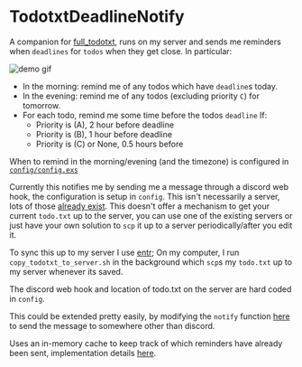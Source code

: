 # TodotxtDeadlineNotify

A companion for [full_todotxt](https://gitlab.com/seanbreckenridge/full_todotxt), runs on my server and sends me reminders when `deadlines` for `todos` when they get close. In particular:

<img src="https://raw.githubusercontent.com/seanbreckenridge/todotxt_deadline_notify/master/.github/discord_embed.png" alt="demo gif">

- In the morning: remind me of any todos which have `deadline`s today.
- In the evening: remind me of any todos (excluding priority `C`) for tomorrow.
- For each todo, remind me some time before the todos `deadline` If:
  - Priority is (A), 2 hour before deadline
  - Priority is (B), 1 hour before deadline
  - Priority is (C) or None, 0.5 hours before

When to remind in the morning/evening (and the timezone) is configured in [`config/config.exs`](./config/config.exs)

Currently this notifies me by sending me a message through a discord web hook, the configuration is setup in `config`. This isn't necessarily a server, lots of those [already exist](https://github.com/todotxt/todo.txt-cli/wiki/Other-Todo.txt-Projects). This doesn't offer a mechanism to get your current `todo.txt` up to the server, you can use one of the existing servers or just have your own solution to `scp` it up to a server periodically/after you edit it.

To sync this up to my server I use [entr](http://eradman.com/entrproject/); On my computer, I run `copy_todotxt_to_server.sh` in the background which `scp`s my `todo.txt` up to my server whenever its saved.

The discord web hook and location of todo.txt on the server are hard coded in `config`.

This could be extended pretty easily, by modifying the `notify` function [here](./lib/notify.ex) to send the message to somewhere other than discord.

Uses an in-memory cache to keep track of which reminders have already been sent, implementation details [here](https://github.com/seanbreckenridge/todotxt_deadline_notify/blob/c0791e6ab876552223af39bafe3285ab6f892969/lib/todotxt_deadline_notify/worker.ex#L49-L60).
